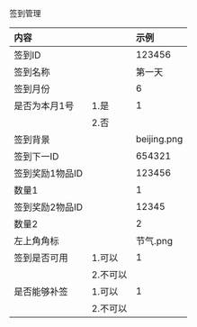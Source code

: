 签到管理

| 内容 |  | 示例 |
| :--- | :--- | :--- |
| 签到ID |  | 123456 |
| 签到名称 |  | 第一天 |
| 签到月份 |  | 6 |
| 是否为本月1号 | 1.是 | 1 |
||2.否||
| 签到背景 |  | beijing.png |
| 签到下一ID |  | 654321 |
| 签到奖励1物品ID |  | 123456 |
| 数量1 |  | 1 |
| 签到奖励2物品ID |  | 12345 |
| 数量2 |  | 2 |
| 左上角角标 |  | 节气.png |
| 签到是否可用 | 1.可以 | 1 |
|  | 2.不可以 |  |
| 是否能够补签 | 1.可以 | 1 |
|  | 2.不可以 |  |



